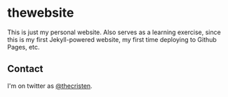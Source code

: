 # thewebsite
This is just  my personal website. Also serves as a learning exercise, since this is my first Jekyll-powered website, my first time deploying to Github Pages, etc.

## Contact
I'm on twitter as [@thecristen](http://www.twitter.com/thecristen). 

